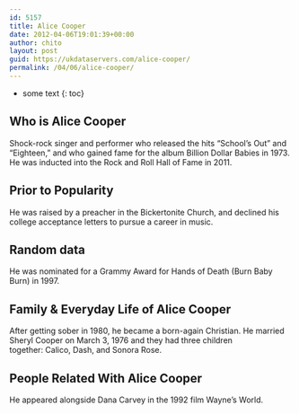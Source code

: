 ```yaml
---
id: 5157
title: Alice Cooper
date: 2012-04-06T19:01:39+00:00
author: chito
layout: post
guid: https://ukdataservers.com/alice-cooper/
permalink: /04/06/alice-cooper/
---
```


* some text
{: toc}
          
          
## Who is  Alice Cooper
                  
                  
                  
Shock-rock singer and performer who released the hits &#8220;School&#8217;s Out&#8221; and &#8220;Eighteen,&#8221; and who gained fame for the album Billion Dollar Babies in 1973. He was inducted into the Rock and Roll Hall of Fame in 2011. 
                  
                
                
                
## Prior to Popularity 
                  
                  
                  
He was raised by a preacher in the Bickertonite Church, and declined his college acceptance letters to pursue a career in music. 
                  
                
                
                
## Random data 
                  
                  
                  
He was nominated for a Grammy Award for Hands of Death (Burn Baby Burn) in 1997. 
                  
                
                
                
## Family & Everyday Life of Alice Cooper
                  
                  
                  
After getting sober in 1980, he became a born-again Christian. He married Sheryl Cooper on March 3, 1976 and they had three children together: Calico, Dash, and Sonora Rose.  
                  
                
                
                
## People Related With  Alice Cooper
                  
                  
                  
He appeared alongside Dana Carvey in the 1992 film Wayne&#8217;s World. 
                  
                
              
            
          
          
          
    
    
  
